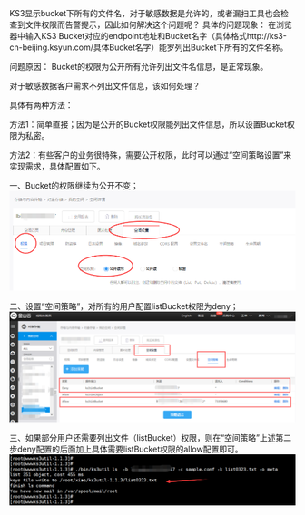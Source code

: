  KS3显示bucket下所有的文件名，对于敏感数据是允许的，或者漏扫工具也会检查到文件权限而告警提示，因此如何解决这个问题呢？
 具体的问题现象：
 在浏览器中输入KS3 Bucket对应的endpoint地址和Bucket名字（具体格式http://ks3-cn-beijing.ksyun.com/具体Bucket名字）能罗列出Bucket下所有的文件名称。
 
 问题原因：
 Bucket的权限为公开所有允许列出文件名信息，是正常现象。
 
 对于敏感数据客户需求不列出文件信息，该如何处理？
 
 具体有两种方法：
 
 方法1：简单直接；因为是公开的Bucket权限能列出文件信息，所以设置Bucket权限为私密。
 
 方法2：有些客户的业务很特殊，需要公开权限，此时可以通过“空间策略设置”来实现需求，具体配置如下。
 
 一、Bucket的权限继续为公开不变；
![image](https://github.com/LeafXiao/pics/blob/master/1.png)

 二、设置“空间策略”，对所有的用户配置listBucket权限为deny；
 ![image](https://github.com/LeafXiao/pics/blob/master/2.png)
 
 三、如果部分用户还需要列出文件（listBucket）权限，则在“空间策略”上述第二步deny配置的后面加上具体需要listBucket权限的allow配置即可。
 ![image](https://github.com/LeafXiao/pics/blob/master/3.png)
 
 
 
 
